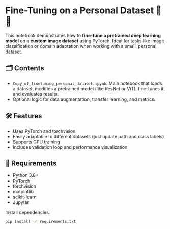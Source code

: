 # Fine-Tuning on a Personal Dataset 🧠📸

This notebook demonstrates how to **fine-tune a pretrained deep learning model** on a **custom image dataset** using PyTorch. Ideal for tasks like image classification or domain adaptation when working with a small, personal dataset.

## 🗂️ Contents

- `Copy_of_finetuning_personal_dataset.ipynb`: Main notebook that loads a dataset, modifies a pretrained model (like ResNet or ViT), fine-tunes it, and evaluates results.
- Optional logic for data augmentation, transfer learning, and metrics.

## 🛠️ Features

- Uses PyTorch and torchvision
- Easily adaptable to different datasets (just update path and class labels)
- Supports GPU training
- Includes validation loop and performance visualization

## 🧰 Requirements

- Python 3.8+
- PyTorch
- torchvision
- matplotlib
- scikit-learn
- Jupyter

Install dependencies:

```bash
pip install -r requirements.txt
